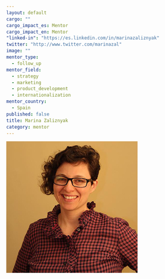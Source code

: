 ```yaml
---
layout: default
cargo: ""
cargo_impact_es: Mentor
cargo_impact_en: Mentor
"linked-in": "https://es.linkedin.com/in/marinazaliznyak"
twitter: "http://www.twitter.com/marinazal"
image: ""
mentor_type: 
  - follow_up
mentor_field: 
  - strategy
  - marketing
  - product_development
  - internationalization
mentor_country: 
  - Spain
published: false
title: Marina Zaliznyak
category: mentor
---
```


![marina.jpg](/assets/marina.jpg)

